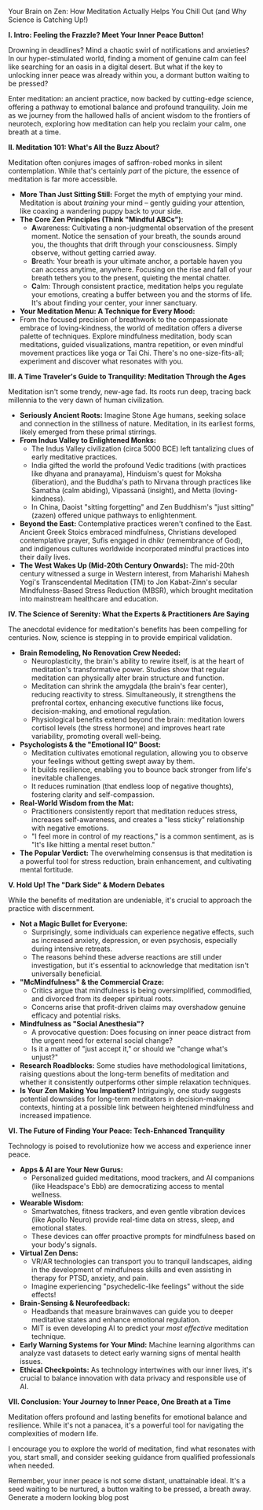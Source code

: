 Your Brain on Zen: How Meditation Actually Helps You Chill Out (and Why Science is Catching Up\!)

**I. Intro: Feeling the Frazzle? Meet Your Inner Peace Button\!**

Drowning in deadlines? Mind a chaotic swirl of notifications and anxieties? In our hyper-stimulated world, finding a moment of genuine calm can feel like searching for an oasis in a digital desert. But what if the key to unlocking inner peace was already within you, a dormant button waiting to be pressed?

Enter meditation: an ancient practice, now backed by cutting-edge science, offering a pathway to emotional balance and profound tranquility. Join me as we journey from the hallowed halls of ancient wisdom to the frontiers of neurotech, exploring how meditation can help you reclaim your calm, one breath at a time.

**II. Meditation 101: What's All the Buzz About?**

Meditation often conjures images of saffron-robed monks in silent contemplation. While that's certainly *part* of the picture, the essence of meditation is far more accessible.

* **More Than Just Sitting Still:** Forget the myth of emptying your mind. Meditation is about *training* your mind – gently guiding your attention, like coaxing a wandering puppy back to your side.  
* **The Core Zen Principles (Think "Mindful ABCs"):**  
  * **A**wareness: Cultivating a non-judgmental observation of the present moment. Notice the sensation of your breath, the sounds around you, the thoughts that drift through your consciousness. Simply observe, without getting carried away.  
  * **B**reath: Your breath is your ultimate anchor, a portable haven you can access anytime, anywhere. Focusing on the rise and fall of your breath tethers you to the present, quieting the mental chatter.  
  * **C**alm: Through consistent practice, meditation helps you regulate your emotions, creating a buffer between you and the storms of life. It's about finding your center, your inner sanctuary.  
* **Your Meditation Menu: A Technique for Every Mood:**  
* From the focused precision of breathwork to the compassionate embrace of loving-kindness, the world of meditation offers a diverse palette of techniques. Explore mindfulness meditation, body scan meditations, guided visualizations, mantra repetition, or even mindful movement practices like yoga or Tai Chi. There's no one-size-fits-all; experiment and discover what resonates with you.

**III. A Time Traveler's Guide to Tranquility: Meditation Through the Ages**

Meditation isn't some trendy, new-age fad. Its roots run deep, tracing back millennia to the very dawn of human civilization.

* **Seriously Ancient Roots:** Imagine Stone Age humans, seeking solace and connection in the stillness of nature. Meditation, in its earliest forms, likely emerged from these primal stirrings.  
* **From Indus Valley to Enlightened Monks:**  
  * The Indus Valley civilization (circa 5000 BCE) left tantalizing clues of early meditative practices.  
  * India gifted the world the profound Vedic traditions (with practices like dhyana and pranayama), Hinduism's quest for Moksha (liberation), and the Buddha's path to Nirvana through practices like Samatha (calm abiding), Vipassanā (insight), and Metta (loving-kindness).  
  * In China, Daoist "sitting forgetting" and Zen Buddhism's "just sitting" (zazen) offered unique pathways to enlightenment.  
* **Beyond the East:** Contemplative practices weren't confined to the East. Ancient Greek Stoics embraced mindfulness, Christians developed contemplative prayer, Sufis engaged in dhikr (remembrance of God), and indigenous cultures worldwide incorporated mindful practices into their daily lives.  
* **The West Wakes Up (Mid-20th Century Onwards):** The mid-20th century witnessed a surge in Western interest, from Maharishi Mahesh Yogi's Transcendental Meditation (TM) to Jon Kabat-Zinn's secular Mindfulness-Based Stress Reduction (MBSR), which brought meditation into mainstream healthcare and education.

**IV. The Science of Serenity: What the Experts & Practitioners Are Saying**

The anecdotal evidence for meditation's benefits has been compelling for centuries. Now, science is stepping in to provide empirical validation.

* **Brain Remodeling, No Renovation Crew Needed:**  
  * Neuroplasticity, the brain's ability to rewire itself, is at the heart of meditation's transformative power. Studies show that regular meditation can physically alter brain structure and function.  
  * Meditation can shrink the amygdala (the brain's fear center), reducing reactivity to stress. Simultaneously, it strengthens the prefrontal cortex, enhancing executive functions like focus, decision-making, and emotional regulation.  
  * Physiological benefits extend beyond the brain: meditation lowers cortisol levels (the stress hormone) and improves heart rate variability, promoting overall well-being.  
* **Psychologists & the "Emotional IQ" Boost:**  
  * Meditation cultivates emotional regulation, allowing you to observe your feelings without getting swept away by them.  
  * It builds resilience, enabling you to bounce back stronger from life's inevitable challenges.  
  * It reduces rumination (that endless loop of negative thoughts), fostering clarity and self-compassion.  
* **Real-World Wisdom from the Mat:**  
  * Practitioners consistently report that meditation reduces stress, increases self-awareness, and creates a "less sticky" relationship with negative emotions.  
  * "I feel more in control of my reactions," is a common sentiment, as is "It's like hitting a mental reset button."  
* **The Popular Verdict:** The overwhelming consensus is that meditation is a powerful tool for stress reduction, brain enhancement, and cultivating mental fortitude.

**V. Hold Up\! The "Dark Side" & Modern Debates**

While the benefits of meditation are undeniable, it's crucial to approach the practice with discernment.

* **Not a Magic Bullet for Everyone:**  
  * Surprisingly, some individuals can experience negative effects, such as increased anxiety, depression, or even psychosis, especially during intensive retreats.  
  * The reasons behind these adverse reactions are still under investigation, but it's essential to acknowledge that meditation isn't universally beneficial.  
* **"McMindfulness" & the Commercial Craze:**  
  * Critics argue that mindfulness is being oversimplified, commodified, and divorced from its deeper spiritual roots.  
  * Concerns arise that profit-driven claims may overshadow genuine efficacy and potential risks.  
* **Mindfulness as "Social Anesthesia"?**  
  * A provocative question: Does focusing on inner peace distract from the urgent need for external social change?  
  * Is it a matter of "just accept it," or should we "change what's unjust?"  
* **Research Roadblocks:** Some studies have methodological limitations, raising questions about the long-term benefits of meditation and whether it consistently outperforms other simple relaxation techniques.  
* **Is Your Zen Making You Impatient?** Intriguingly, one study suggests potential downsides for long-term meditators in decision-making contexts, hinting at a possible link between heightened mindfulness and increased impatience.

**VI. The Future of Finding Your Peace: Tech-Enhanced Tranquility**

Technology is poised to revolutionize how we access and experience inner peace.

* **Apps & AI are Your New Gurus:**  
  * Personalized guided meditations, mood trackers, and AI companions (like Headspace's Ebb) are democratizing access to mental wellness.  
* **Wearable Wisdom:**  
  * Smartwatches, fitness trackers, and even gentle vibration devices (like Apollo Neuro) provide real-time data on stress, sleep, and emotional states.  
  * These devices can offer proactive prompts for mindfulness based on your body's signals.  
* **Virtual Zen Dens:**  
  * VR/AR technologies can transport you to tranquil landscapes, aiding in the development of mindfulness skills and even assisting in therapy for PTSD, anxiety, and pain.  
  * Imagine experiencing "psychedelic-like feelings" without the side effects\!  
* **Brain-Sensing & Neurofeedback:**  
  * Headbands that measure brainwaves can guide you to deeper meditative states and enhance emotional regulation.  
  * MIT is even developing AI to predict your *most effective* meditation technique.  
* **Early Warning Systems for Your Mind:** Machine learning algorithms can analyze vast datasets to detect early warning signs of mental health issues.  
* **Ethical Checkpoints:** As technology intertwines with our inner lives, it's crucial to balance innovation with data privacy and responsible use of AI.

**VII. Conclusion: Your Journey to Inner Peace, One Breath at a Time**

Meditation offers profound and lasting benefits for emotional balance and resilience. While it's not a panacea, it's a powerful tool for navigating the complexities of modern life.

I encourage you to explore the world of meditation, find what resonates with you, start small, and consider seeking guidance from qualified professionals when needed.

Remember, your inner peace is not some distant, unattainable ideal. It's a seed waiting to be nurtured, a button waiting to be pressed, a breath away.  
Generate a modern looking blog post

